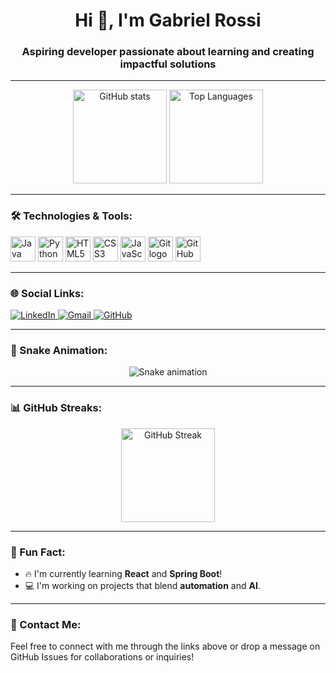 <h1 align="center">Hi 👋, I'm Gabriel Rossi</h1>
<h3 align="center">Aspiring developer passionate about learning and creating impactful solutions</h3>

---

<div align="center">
  <img src="https://github-readme-stats.vercel.app/api?username=seu-username&show_icons=true&theme=radical&include_all_commits=true&count_private=true" alt="GitHub stats" height="150" />
  <img src="https://github-readme-stats.vercel.app/api/top-langs/?username=seu-username&layout=compact&theme=radical" alt="Top Languages" height="150" />
</div>

---

### 🛠️ Technologies & Tools:
<div align="left">
  <img src="https://cdn.jsdelivr.net/gh/devicons/devicon/icons/java/java-original.svg" height="40" alt="Java logo" />
  <img src="https://cdn.jsdelivr.net/gh/devicons/devicon/icons/python/python-original.svg" height="40" alt="Python logo" />
  <img src="https://cdn.jsdelivr.net/gh/devicons/devicon/icons/html5/html5-original.svg" height="40" alt="HTML5 logo" />
  <img src="https://cdn.jsdelivr.net/gh/devicons/devicon/icons/css3/css3-original.svg" height="40" alt="CSS3 logo" />
  <img src="https://cdn.jsdelivr.net/gh/devicons/devicon/icons/javascript/javascript-original.svg" height="40" alt="JavaScript logo" />
  <img src="https://cdn.jsdelivr.net/gh/devicons/devicon/icons/git/git-original.svg" height="40" alt="Git logo" />
  <img src="https://cdn.jsdelivr.net/gh/devicons/devicon/icons/github/github-original.svg" height="40" alt="GitHub logo" />
</div>

---

### 🌐 Social Links:
<div align="left">
  <a href="https://linkedin.com/in/seu-perfil" target="_blank">
    <img src="https://img.shields.io/badge/LinkedIn-0077B5?logo=linkedin&logoColor=white&style=for-the-badge" alt="LinkedIn" />
  </a>
  <a href="mailto:seuemail@gmail.com" target="_blank">
    <img src="https://img.shields.io/badge/Gmail-D14836?logo=gmail&logoColor=white&style=for-the-badge" alt="Gmail" />
  </a>
  <a href="https://github.com/seu-username" target="_blank">
    <img src="https://img.shields.io/badge/GitHub-181717?logo=github&logoColor=white&style=for-the-badge" alt="GitHub" />
  </a>
</div>

---

### 🐍 Snake Animation:
<div align="center">
  <img src="https://github.com/seu-username/seu-username/raw/output/snake.svg" alt="Snake animation" />
</div>

---

### 📊 GitHub Streaks:
<div align="center">
  <img src="https://github-readme-streak-stats.herokuapp.com/?user=seu-username&theme=radical" alt="GitHub Streak" height="150" />
</div>

---

### 🎯 Fun Fact:
- 🔥 I'm currently learning **React** and **Spring Boot**!
- 💻 I'm working on projects that blend **automation** and **AI**.

---

### 💬 Contact Me:
Feel free to connect with me through the links above or drop a message on GitHub Issues for collaborations or inquiries!
